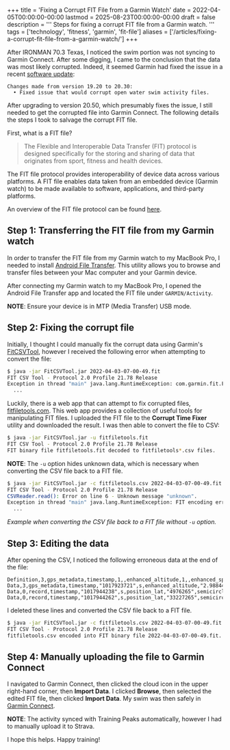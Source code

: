 +++
title = 'Fixing a Corrupt FIT File from a Garmin Watch'
date = 2022-04-05T00:00:00-00:00
lastmod = 2025-08-23T00:00:00-00:00
draft = false
description = '''
Steps for fixing a corrupt FIT file from a Garmin watch.
'''
tags = ['technology', 'fitness', 'garmin', 'fit-file']
aliases = ['/articles/fixing-a-corrupt-fit-file-from-a-garmin-watch/']
+++

After IRONMAN 70.3 Texas, I noticed the swim portion was not syncing to Garmin
Connect. After some digging, I came to the conclusion that the data was most
likely corrupted. Indeed, it seemed Garmin had fixed the issue in a recent
[software update][software update]:

```
Changes made from version 19.20 to 20.30:
  • Fixed issue that would corrupt open water swim activity files.
```

After upgrading to version 20.50, which presumably fixes the issue, I still
needed to get the corrupted file into Garmin Connect. The following details the
steps I took to salvage the corrupt FIT file.

First, what is a FIT file?

>The Flexible and Interoperable Data Transfer (FIT) protocol is designed
>specifically for the storing and sharing of data that originates from sport,
>fitness and health devices.

The FIT file protocol provides interoperability of device data across various
platforms. A FIT file enables data taken from an embedded device (Garmin watch)
to be made available to software, applications, and third-party platforms.

An overview of the FIT file protocol can be found [here][here].

## Step 1: Transferring the FIT file from my Garmin watch

In order to transfer the FIT file from my Garmin watch to my MacBook Pro,
I needed to install [Android File Transfer][Android File Transfer]. This
utility allows you to browse and transfer files between your Mac computer and
your Garmin device.

After connecting my Garmin watch to my MacBook Pro, I opened the Android File
Transfer app and located the FIT file under `GARMIN/Activity`.

**NOTE**: Ensure your device is in MTP (Media Transfer) USB mode.

## Step 2: Fixing the corrupt file

Initially, I thought I could manually fix the corrupt data using Garmin's
[FitCSVTool][FitCSVTool], however I received the following error when
attempting to convert the file:

```bash
$ java -jar FitCSVTool.jar 2022-04-03-07-00-49.fit
FIT CSV Tool - Protocol 2.0 Profile 21.78 Release
Exception in thread "main" java.lang.RuntimeException: com.garmin.fit.FitRuntimeException: FIT decode error: Endian 243 not supported. Error at byte: 114276
  ...
```

Luckily, there is a web app that can attempt to fix corrupted files,
[fitfiletools.com][fitfiletools.com]. This web app provides a collection of
useful tools for manipulating FIT files. I uploaded the FIT file to the
**Corrupt Time Fixer** utility and downloaded the result. I was then able to
convert the file to CSV:

```bash
$ java -jar FitCSVTool.jar -u fitfiletools.fit
FIT CSV Tool - Protocol 2.0 Profile 21.78 Release
FIT binary file fitfiletools.fit decoded to fitfiletools*.csv files.
```

**NOTE**: The `-u` option hides unknown data, which is necessary when
converting the CSV file back to a FIT file.

```bash
$ java -jar FitCSVTool.jar -c fitfiletools.csv 2022-04-03-07-00-49.fit
FIT CSV Tool - Protocol 2.0 Profile 21.78 Release
CSVReader.read(): Error on line 6 - Unknown message "unknown".
Exception in thread "main" java.lang.RuntimeException: FIT encoding error.
  ...
```
*Example when converting the CSV file back to a FIT file without `-u` option.*

## Step 3: Editing the data

After opening the CSV, I noticed the following erroneous data at the end of the
file:

```
Definition,3,gps_metadata,timestamp,1,,enhanced_altitude,1,,enhanced_speed,1,,,,,,,,,,,,,,,,,,,,,,,,,,,,,,,,,,,,,,,,,,,,,,,,,,,,,,,,,,,,,,,,,,,,,,,,,,,,,,,,,,,,,,,,,,,,,,,,,,,,,,,,,,,,,,,,,,,,,,,,,,,,,,,,,,,,,,,,,,,,,,,,,,,,,,,,,,,,,,,,,,,,,,,,,,,,,,,,,,,,,,,,,,,,,,,,,,,,,,,,,,,,,,,,,,,,,,,,,,,,,,,,,,,,,,,,,,,,,,,,,,,,,,,,,,,,,,,,,,,,,,,,,,,,,
Data,3,gps_metadata,timestamp,"1017923721",s,enhanced_altitude,"2.988443896E8",m,enhanced_speed,"1113.864",m/s,,,,,,,,,,,,,,,,,,,,,,,,,,,,,,,,,,,,,,,,,,,,,,,,,,,,,,,,,,,,,,,,,,,,,,,,,,,,,,,,,,,,,,,,,,,,,,,,,,,,,,,,,,,,,,,,,,,,,,,,,,,,,,,,,,,,,,,,,,,,,,,,,,,,,,,,,,,,,,,,,,,,,,,,,,,,,,,,,,,,,,,,,,,,,,,,,,,,,,,,,,,,,,,,,,,,,,,,,,,,,,,,,,,,,,,,,,,,,,,,,,,,,,,,,,,,,,,,,,,,,,,,,,,,
Data,0,record,timestamp,"1017944238",s,position_lat,"4976265",semicircles,position_long,"33588224",semicircles,distance,"1679052.86",m,enhanced_speed,"4984.076",m/s,unknown,"33792",,heart_rate,"0",bpm,cadence,"5",rpm,temperature,"-3",C,cycles,"4",cycles,fractional_cadence,"1.046875",rpm,unknown,"9",,unknown,"4",,total_cycles,"1284|1284",cycles,,,,,,,,,,,,,,,,,,,,,,,,,,,,,,,,,,,,,,,,,,,,,,,,,,,,,,,,,,,,,,,,,,,,,,,,,,,,,,,,,,,,,,,,,,,,,,,,,,,,,,,,,,,,,,,,,,,,,,,,,,,,,,,,,,,,,,,,,,,,,,,,,,,,,,,,,,,,,,,,,,,,,,,,,,,,,,,,,,,,,,,,,,,,,,,,,,,,,,,,,,,,,,,,,,,,,,,,,,,,,,,,,,,,,,,,,,,
Data,0,record,timestamp,"1017944262",s,position_lat,"33227265",semicircles,position_long,"861801485",semicircles,distance,"155.32",m,enhanced_speed,"1117784.396",m/s,unknown,"118",,heart_rate,"11",bpm,cadence,"118",rpm,temperature,"117",C,cycles,"115",cycles,fractional_cadence,"0.890625",rpm,unknown,"114",,unknown,"112",,total_cycles,"1395|1395",cycles,,,,,,,,,,,,,,,,,,,,,,,,,,,,,,,,,,,,,,,,,,,,,,,,,,,,,,,,,,,,,,,,,,,,,,,,,,,,,,,,,,,,,,,,,,,,,,,,,,,,,,,,,,,,,,,,,,,,,,,,,,,,,,,,,,,,,,,,,,,,,,,,,,,,,,,,,,,,,,,,,,,,,,,,,,,,,,,,,,,,,,,,,,,,,,,,,,,,,,,,,,,,,,,,,,,,,,,,,,,,,,,,,,,,,,,,,,,
```

I deleted these lines and converted the CSV file back to a FIT file.

```bash
$ java -jar FitCSVTool.jar -c fitfiletools.csv 2022-04-03-07-00-49.fit
FIT CSV Tool - Protocol 2.0 Profile 21.78 Release
fitfiletools.csv encoded into FIT binary file 2022-04-03-07-00-49.fit.
```

## Step 4: Manually uploading the file to Garmin Connect

I navigated to Garmin Connect, then clicked the cloud icon in the upper
right-hand corner, then **Import Data**. I clicked **Browse**, then selected
the edited FIT file, then clicked **Import Data**. My swim was then safely in
[Garmin Connect][Garmin Connect].

**NOTE**: The activity synced with Training Peaks automatically, however I had
to manually upload it to Strava.

I hope this helps. Happy training!

[software update]: https://www8.garmin.com/support/download_details.jsp?id=15159
[here]: https://developer.garmin.com/fit/overview
[Android File Transfer]: https://www.android.com/filetransfer
[FitCSVTool]: https://developer.garmin.com/fit/fitcsvtool
[fitfiletools.com]: https://www.fitfiletools.com
[Garmin Connect]: https://connect.garmin.com/modern/activity/8587222233
